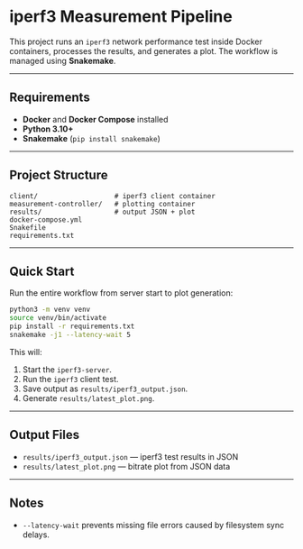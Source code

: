 # iperf3 Measurement Pipeline

This project runs an `iperf3` network performance test inside Docker containers, processes the results, and generates a plot. The workflow is managed using **Snakemake**.

---

## Requirements

- **Docker** and **Docker Compose** installed
- **Python 3.10+**
- **Snakemake** (`pip install snakemake`)

---

## Project Structure
```
client/                   # iperf3 client container
measurement-controller/   # plotting container
results/                  # output JSON + plot
docker-compose.yml
Snakefile
requirements.txt
```

---

## Quick Start
Run the entire workflow from server start to plot generation:
```bash
python3 -m venv venv
source venv/bin/activate
pip install -r requirements.txt
snakemake -j1 --latency-wait 5

```
This will:
1. Start the `iperf3-server`.
2. Run the `iperf3` client test.
3. Save output as `results/iperf3_output.json`.
4. Generate `results/latest_plot.png`.

---

## Output Files
- `results/iperf3_output.json` — iperf3 test results in JSON
- `results/latest_plot.png` — bitrate plot from JSON data

---

## Notes
- `--latency-wait` prevents missing file errors caused by filesystem sync delays.
